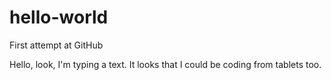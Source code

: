 # hello-world
First attempt at GitHub

Hello, look, I'm typing a text. It looks that I could be coding from tablets too.

